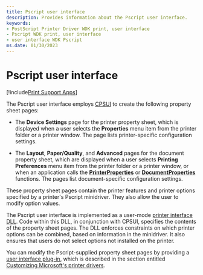 ```yaml
---
title: Pscript user interface
description: Provides information about the Pscript user interface.
keywords:
- PostScript Printer Driver WDK print, user interface
- Pscript WDK print, user interface
- user interface WDK Pscript
ms.date: 01/30/2023
---
```


# Pscript user interface

[!include[Print Support Apps](../includes/print-support-apps.md)]

The Pscript user interface employs [CPSUI](common-property-sheet-user-interface.md) to create the following property sheet pages:

- The **Device Settings** page for the printer property sheet, which is displayed when a user selects the **Properties** menu item from the printer folder or a printer window. The page lists printer-specific configuration settings.

- The **Layout**, **Paper/Quality**, and **Advanced** pages for the document property sheet, which are displayed when a user selects **Printing Preferences** menu item from the printer folder or a printer window, or when an application calls the [**PrinterProperties**](/windows/win32/printdocs/printerproperties) or [**DocumentProperties**](/windows/win32/printdocs/documentproperties) functions. The pages list document-specific configuration settings.

These property sheet pages contain the printer features and printer options specified by a printer's Pscript minidriver. They also allow the user to modify option values.

The Pscript user interface is implemented as a user-mode [printer interface DLL](printer-interface-dll.md). Code within this DLL, in conjunction with CPSUI, specifies the contents of the property sheet pages. The DLL enforces constraints on which printer options can be combined, based on information in the minidriver. It also ensures that users do not select options not installed on the printer.

You can modify the Pscript-supplied property sheet pages by providing a [user interface plug-in](user-interface-plug-ins.md), which is described in the section entitled [Customizing Microsoft's printer drivers](customizing-microsoft-s-printer-drivers.md).
